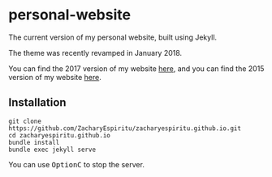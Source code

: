 # personal-website
The current version of my personal website, built using Jekyll.

The theme was recently revamped in January 2018. 

You can find the 2017 version of my website [here](https://github.com/ZacharyEspiritu/2017-website), and you can find the 2015 version of my website [here](https://github.com/ZacharyEspiritu/2015-website).

## Installation

```console
git clone https://github.com/ZacharyEspiritu/zacharyespiritu.github.io.git
cd zacharyespiritu.github.io
bundle install
bundle exec jekyll serve
```

You can use <kbd>Option</kbd><kbd>C</kbd> to stop the server.
